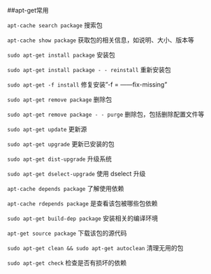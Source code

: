 ##apt-get常用

`apt-cache search package` 搜索包

`apt-cache show package` 获取包的相关信息，如说明、大小、版本等

`sudo apt-get install package` 安装包

`sudo apt-get install package - - reinstall` 重新安装包

`sudo apt-get -f install` 修复安装”-f = ——fix-missing”

`sudo apt-get remove package` 删除包

`sudo apt-get remove package - - purge` 删除包，包括删除配置文件等

`sudo apt-get update` 更新源

`sudo apt-get upgrade` 更新已安装的包

`sudo apt-get dist-upgrade` 升级系统

`sudo apt-get dselect-upgrade` 使用 dselect 升级

`apt-cache depends package` 了解使用依赖

`apt-cache rdepends package` 是查看该包被哪些包依赖

`sudo apt-get build-dep package` 安装相关的编译环境

`apt-get source package` 下载该包的源代码

`sudo apt-get clean && sudo apt-get autoclean` 清理无用的包

`sudo apt-get check` 检查是否有损坏的依赖
